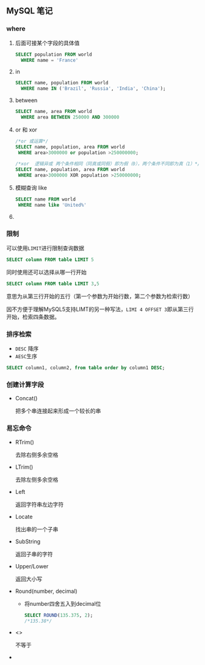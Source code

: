 ## MySQL 笔记

### where

1. 后面可接某个字段的具体值

   ```sql
   SELECT population FROM world
     WHERE name = 'France'
   ```

   

2. in 

   ```sql
   SELECT name, population FROM world
     WHERE name IN ('Brazil', 'Russia', 'India', 'China');
   ```

3. between

   ```sql
   SELECT name, area FROM world
     WHERE area BETWEEN 250000 AND 300000
   ```

4. or 和 xor

   ```sql
   /*or 或运算*/
   SELECT name, population, area FROM world
    WHERE area>3000000 or population >250000000;
    
   /*xor  逻辑异或 两个条件相同（同真或同假）即为假（0），两个条件不同即为真（1）*/
   SELECT name, population, area FROM world
    WHERE area>3000000 XOR population >250000000; 
   ```

5. 模糊查询 like 

   ```sql
   SELECT name FROM world
    WHERE name like 'United%'
   ```

6. 

### 限制

可以使用`LIMIT`进行限制查询数据

```sql
SELECT column FROM table LIMIT 5 
```

同时使用还可以选择从哪一行开始

```sql
SELECT column FROM table LIMIT 3,5
```

意思为从第三行开始的五行（第一个参数为开始行数，第二个参数为检索行数）

因不方便于理解MySQL5支持LIMT的另一种写法，`LIMI 4 OFFSET 3`即从第三行开始，检索四条数据。

### 排序检索

* `DESC` 降序
* `AESC`生序

```sql
SELECT column1, column2, from table order by column1 DESC;
```

### 创建计算字段

* Concat()

  把多个串连接起来形成一个较长的串

### 易忘命令

* RTrim()

  去除右侧多余空格   

* LTrim()

  去除左侧多余空格

* Left

  返回字符串左边字符

* Locate

  找出串的一个子串

* SubString 

  返回子串的字符

* Upper/Lower

  返回大小写
  
* Round(number, decimal)

  * 将number四舍五入到decimal位

    ```sql
    SELECT ROUND(135.375, 2);
    /*135.38*/
    ```

* <>

  不等于

* 